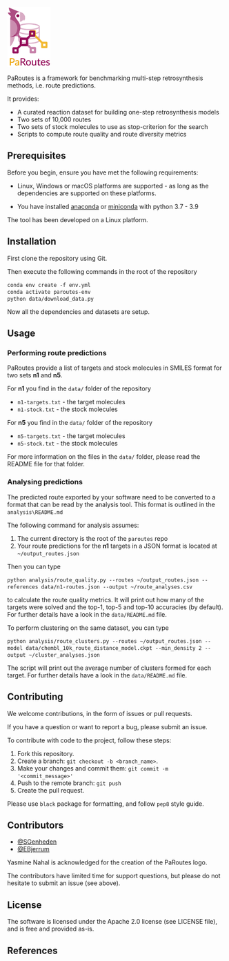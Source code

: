 <img src="assets/logo.png" width="100">

PaRoutes is a framework for benchmarking multi-step retrosynthesis methods,
i.e. route predictions. 

It provides:

* A curated reaction dataset for building one-step retrosynthesis models
* Two sets of 10,000 routes
* Two sets of stock molecules to use as stop-criterion for the search
* Scripts to compute route quality and route diversity metrics

## Prerequisites

Before you begin, ensure you have met the following requirements:

* Linux, Windows or macOS platforms are supported - as long as the dependencies are supported on these platforms.

* You have installed [anaconda](https://www.anaconda.com/) or [miniconda](https://docs.conda.io/en/latest/miniconda.html) with python 3.7 - 3.9

The tool has been developed on a Linux platform.

## Installation

First clone the repository using Git.

Then execute the following commands in the root of the repository 

    conda env create -f env.yml
    conda activate paroutes-env
    python data/download_data.py

Now all the dependencies and datasets are setup.


## Usage

### Performing route predictions

PaRoutes provide a list of targets and stock molecules in SMILES format
for two sets **n1** and **n5**.

For **n1** you find in the `data/` folder of the repository
* `n1-targets.txt` - the target molecules
* `n1-stock.txt` - the stock molecules

For **n5** you find in the `data/` folder of the repository
* `n5-targets.txt` - the target molecules
* `n5-stock.txt` - the stock molecules

For more information on the files in the `data/` folder, please read the README file for that folder.

### Analysing predictions

The predicted route exported by your software need to be converted to a format
that can be read by the analysis tool. This format is outlined in the `analysis\README.md`

The following command for analysis assumes:

1. The current directory is the root of the `paroutes` repo
2. Your route predictions for the **n1** targets in a JSON format is located at `~/output_routes.json`

Then you can type

    python analysis/route_quality.py --routes ~/output_routes.json --references data/n1-routes.json --output ~/route_analyses.csv


to calculate the route quality metrics. It will print out how many of the targets were solved and the top-1, top-5 and top-10 accuracies (by default). For further details have a look in the `data/README.md` file.

To perform clustering on the same dataset, you can type

    python analysis/route_clusters.py --routes ~/output_routes.json --model data/chembl_10k_route_distance_model.ckpt --min_density 2 --output ~/cluster_analyses.json

The script will print out the average number of clusters formed for each target. For further details have a look in the `data/README.md` file. 


## Contributing

We welcome contributions, in the form of issues or pull requests.

If you have a question or want to report a bug, please submit an issue.


To contribute with code to the project, follow these steps:

1. Fork this repository.
2. Create a branch: `git checkout -b <branch_name>`.
3. Make your changes and commit them: `git commit -m '<commit_message>'`
4. Push to the remote branch: `git push`
5. Create the pull request.

Please use ``black`` package for formatting, and follow ``pep8`` style guide.


## Contributors

* [@SGenheden](https://www.github.com/SGenheden)
* [@EBjerrum](https://www.github.com/EBjerrum)

Yasmine Nahal is acknowledged for the creation of the PaRoutes logo.

The contributors have limited time for support questions, but please do not hesitate to submit an issue (see above).

## License

The software is licensed under the Apache 2.0 license (see LICENSE file), and is free and provided as-is.

## References